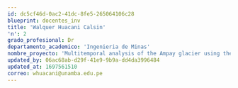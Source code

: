```yaml
---
id: dc5cf46d-0ac2-41dc-8fe5-265064106c28
blueprint: docentes_inv
title: 'Walquer Huacani Calsin'
'n': 2
grado_profesional: Dr
departamento_academico: 'Ingenieria de Minas'
nombre_proyecto: 'Multitemporal analysis of the Ampay glacier using the Google Earth Engine platform, period 2000-2019'
updated_by: 06ac68ab-d29f-41e9-9b9a-dd4da3996484
updated_at: 1697561510
correo: whuacani@unamba.edu.pe
---
```

